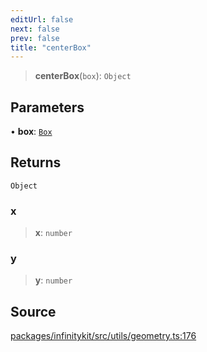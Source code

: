 ```yaml
---
editUrl: false
next: false
prev: false
title: "centerBox"
---
```


> **centerBox**(`box`): `Object`

## Parameters

• **box**: [`Box`](../type-aliases/Box.md)

## Returns

`Object`

### x

> **x**: `number`

### y

> **y**: `number`

## Source

[packages/infinitykit/src/utils/geometry.ts:176](https://github.com/nodenogg-in/alpha-p2p/blob/fd5f5c9/packages/infinitykit/src/utils/geometry.ts#L176)
